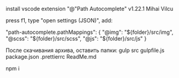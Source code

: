 install vscode extension "@"Path Autocomplete"
v1.22.1
Mihai Vilcu

press f1, type "open settings (JSON)", add:

"path-autocomplete.pathMappings": {
"@img": "${folder}/src/img",
"@scss": "${folder}/src/scss",
"@js": "${folder}/src/js"
}

После скачивания архива, оставить папки:
gulp
src
gulpfile.js
package.json
.prettierrc
ReadMe.md

npm i
